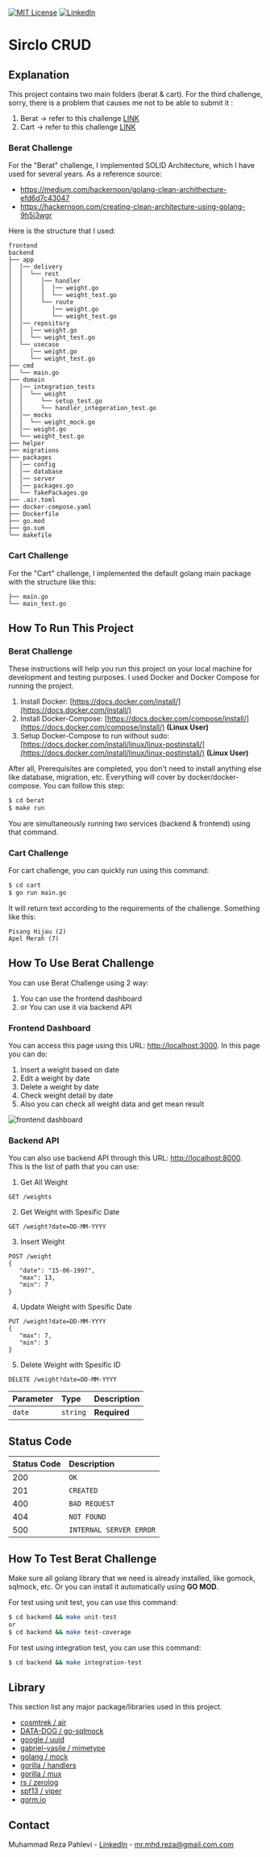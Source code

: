 [![MIT License][license-shield]][license-url]
[![LinkedIn][linkedin-shield]][linkedin-url]

# Sirclo CRUD
## Explanation
This project contains two main folders (berat & cart). For the third challenge, sorry, there is a problem that causes me not to be able to submit it :
1. Berat -> refer to this challenge [LINK](https://gist.github.com/fandywie/c895e83afb2faa829116696d9a09ddbe)
2. Cart -> refer to this challenge [LINK](https://gist.github.com/fandywie/12323549d2f8c202853018118b6054a7)

### Berat Challenge
For the "Berat" challenge, I implemented SOLID Architecture, which I have used for several years. As a reference source:
- https://medium.com/hackernoon/golang-clean-archithecture-efd6d7c43047
- https://hackernoon.com/creating-clean-architecture-using-golang-9h5i3wgr

Here is the structure that I used:
```
frontend
backend
├── app                             
│  │── delivery                       
│  │  └── rest                  
│  │     │── handler 
│  │     │  │── weight.go 
│  │     │  └── weight_test.go   
│  │     └── route  
│  │        │── weight.go 
│  │        └── weight_test.go                   
│  │── repository
│  │  │── weight.go 
│  │  └── weight_test.go                                       
│  └── usecase   
│     │── weight.go 
│     └── weight_test.go                                    
├── cmd
│  └── main.go                              
├── domain                       
│  │── integration_tests
│  │  └── weight  
│  │     └── setup_test.go          
│  │     └── handler_integeration_test.go             
│  │── mocks  
│  │  └── weight_mock.go                                   
│  │── weight.go
│  └── weight_test.go                         
├── helper                         
├── migrations 
├── packages
│  │── config
│  │── database
│  │── server
│  │── packages.go
│  └── fakePackages.go                      
├── .air.toml                       
├── docker-compose.yaml             
├── Dockerfile                      
├── go.mod                          
├── go.sum                          
└── makefile                        
```
### Cart Challenge
For the "Cart" challenge, I implemented the default golang main package with the structure like this:
```
├── main.go                             
└── main_test.go                     
```

## How To Run This Project
### Berat Challenge
These instructions will help you run this project on your local machine for development and testing purposes. I used Docker and Docker Compose for running the project. 
1. Install Docker: [https://docs.docker.com/install/](https://docs.docker.com/install/)
2. Install Docker-Compose: [https://docs.docker.com/compose/install/](https://docs.docker.com/compose/install/) **(Linux User)**
3. Setup Docker-Compose to run without sudo: [https://docs.docker.com/install/linux/linux-postinstall/](https://docs.docker.com/install/linux/linux-postinstall/) **(Linux User)**

After all, Prerequisites are completed, you don't need to install anything else like database, migration, etc. Everything will cover by docker/docker-compose. You can follow this step:
```bash
$ cd berat
$ make run
```
You are simultaneously running two services (backend & frontend) using that command.
### Cart Challenge
For cart challenge, you can quickly run using this command:
```bash
$ cd cart
$ go run main.go
```
It will return text according to the requirements of the challenge. Something like this:
```
Pisang Hijau (2)
Apel Merah (7)
```
## How To Use Berat Challenge
You can use Berat Challenge using 2 way:
1. You can use the frontend dashboard
2. or You can use it via backend API 
### Frontend Dashboard
You can access this page using this URL: [http://localhost:3000](http://localhost:3000).
In this page you can do:
1. Insert a weight based on date
2. Edit a weight by date
3. Delete a weight by date
4. Check weight detail by date
5. Also you can check all weight data and get mean result

![frontend dashboard](https://i.ibb.co/wN62kD2/Screen-Shot-2022-07-07-at-23-16-34.png)
### Backend API
You can also use backend API through this URL: [http://localhost:8000](http://localhost:8000).<br>
This is the list of path that you can use:
1. Get All Weight
```http
GET /weights
```
2. Get Weight with Spesific Date
```http
GET /weight?date=DD-MM-YYYY
```
3. Insert Weight
```http
POST /weight
{
   "date": "15-06-1997",
   "max": 13,
   "min": 7
}
```
4. Update Weight with Spesific Date
```http
PUT /weight?date=DD-MM-YYYY
{
   "max": 7,
   "min": 3
}
```
5. Delete Weight with Spesific ID
```http
DELETE /weight?date=DD-MM-YYYY
```
| Parameter | Type | Description |
| :--- | :--- | :--- |
| `date` | `string` | **Required**

## Status Code
| Status Code | Description |
| :--- | :--- |
| 200 | `OK` |
| 201 | `CREATED` |
| 400 | `BAD REQUEST` |
| 404 | `NOT FOUND` |
| 500 | `INTERNAL SERVER ERROR` |

## How To Test Berat Challenge
Make sure all golang library that we need is already installed, like gomock, sqlmock, etc. Or you can install it automatically using **GO MOD**.

For test using unit test, you can use this command:

```bash
$ cd backend && make unit-test
or 
$ cd backend && make test-coverage
``` 
For test using integration test, you can use this command:

```bash
$ cd backend && make integration-test
``` 

## Library
This section list any major package/libraries used in this project.

* [cosmtrek / air](https://github.com/cosmtrek/air)
* [DATA-DOG / go-sqlmock](https://github.com/DATA-DOG/go-sqlmock)
* [google / uuid](https://github.com/google/uuid)
* [gabriel-vasile / mimetype](https://github.com/gabriel-vasile/mimetype)
* [golang / mock](https://github.com/golang/mock)
* [gorilla / handlers](https://github.com/gorilla/handlers)
* [gorilla / mux](github.com/gorilla/mux)
* [rs / zerolog](https://github.com/rs/zerolog)
* [spf13 / viper](https://github.com/spf13/viper)
* [gorm.io](gorm.io)

## Contact
Muhammad Reza Pahlevi - [LinkedIn](https://linkedin.com/in/hireza) - mr.mhd.reza@gmail.com.com

[license-shield]: https://img.shields.io/github/license/othneildrew/Best-README-Template.svg?style=for-the-badge
[license-url]: https://choosealicense.com/licenses/mit/
[linkedin-shield]: https://img.shields.io/badge/-LinkedIn-black.svg?style=for-the-badge&logo=linkedin&colorB=555
[linkedin-url]: https://linkedin.com/in/hireza
